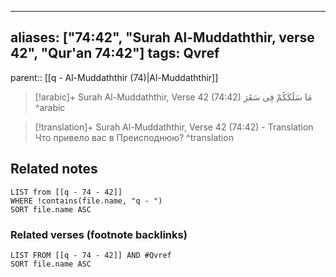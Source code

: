 
---
aliases: ["74:42", "Surah Al-Muddaththir, verse 42", "Qur'an 74:42"]
tags: Qvref
---

parent:: [[q - Al-Muddaththir (74)|Al-Muddaththir]]

> [!arabic]+ Surah Al-Muddaththir, Verse 42 (74:42)
> <span class="quran-arabic">مَا سَلَكَكُمْ فِى سَقَرَ</span>
^arabic

> [!translation]+ Surah Al-Muddaththir, Verse 42 (74:42) - Translation
> Что привело вас в Преисподнюю?
^translation



## Related notes
```dataview
LIST from [[q - 74 - 42]]
WHERE !contains(file.name, "q - ")
SORT file.name ASC
```

### Related verses (footnote backlinks)
```dataview
LIST FROM [[q - 74 - 42]] AND #Qvref
SORT file.name ASC
```

